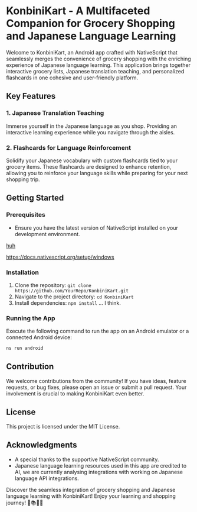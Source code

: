 # KonbiniKart - A Multifaceted Companion for Grocery Shopping and Japanese Language Learning

Welcome to KonbiniKart, an Android app crafted with NativeScript that seamlessly merges the convenience of grocery shopping with the enriching experience of Japanese language learning. This application brings together interactive grocery lists, Japanese translation teaching, and personalized flashcards in one cohesive and user-friendly platform.

## Key Features

### 1. Japanese Translation Teaching
Immerse yourself in the Japanese language as you shop. Providing an interactive learning experience while you navigate through the aisles.

### 2. Flashcards for Language Reinforcement
Solidify your Japanese vocabulary with custom flashcards tied to your grocery items. These flashcards are designed to enhance retention, allowing you to reinforce your language skills while preparing for your next shopping trip.

## Getting Started

### Prerequisites
- Ensure you have the latest version of NativeScript installed on your development environment.

[huh]([url](https://docs.nativescript.org/setup/windows))

https://docs.nativescript.org/setup/windows

### Installation
1. Clone the repository: `git clone https://github.com/YourRepo/KonbiniKart.git`
2. Navigate to the project directory: `cd KonbiniKart`
3. Install dependencies: `npm install` ... I think.

### Running the App
Execute the following command to run the app on an Android emulator or a connected Android device:

```bash
ns run android
```

## Contribution

We welcome contributions from the community! If you have ideas, feature requests, or bug fixes, please open an issue or submit a pull request. Your involvement is crucial to making KonbiniKart even better.

## License

This project is licensed under the MIT License.

## Acknowledgments

- A special thanks to the supportive NativeScript community.
- Japanese language learning resources used in this app are credited to AI, we are currently analysing integrations with working on Japanese language API integrations.

Discover the seamless integration of grocery shopping and Japanese language learning with KonbiniKart! Enjoy your learning and shopping journey! 🛒📚🇯🇵
